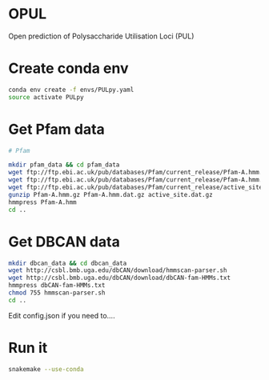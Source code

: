 # OPUL
Open prediction of Polysaccharide Utilisation Loci (PUL)

# Create conda env
```sh
conda env create -f envs/PULpy.yaml
source activate PULpy
```

# Get Pfam data
```sh
# Pfam

mkdir pfam_data && cd pfam_data
wget ftp://ftp.ebi.ac.uk/pub/databases/Pfam/current_release/Pfam-A.hmm.gz
wget ftp://ftp.ebi.ac.uk/pub/databases/Pfam/current_release/Pfam-A.hmm.dat.gz
wget ftp://ftp.ebi.ac.uk/pub/databases/Pfam/current_release/active_site.dat.gz
gunzip Pfam-A.hmm.gz Pfam-A.hmm.dat.gz active_site.dat.gz
hmmpress Pfam-A.hmm
cd ..
```

# Get DBCAN data
```sh
mkdir dbcan_data && cd dbcan_data
wget http://csbl.bmb.uga.edu/dbCAN/download/hmmscan-parser.sh
wget http://csbl.bmb.uga.edu/dbCAN/download/dbCAN-fam-HMMs.txt
hmmpress dbCAN-fam-HMMs.txt
chmod 755 hmmscan-parser.sh
cd ..
```

Edit config.json if you need to....

# Run it
```sh
snakemake --use-conda
```


